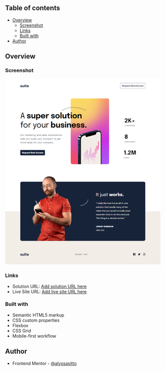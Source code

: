 ## Table of contents

- [Overview](#overview)
  - [Screenshot](#screenshot)
  - [Links](#links)
  - [Built with](#built-with)
- [Author](#author)

## Overview

### Screenshot

![](images/suite-lp-ss.png)

### Links

- Solution URL: [Add solution URL here](https://github.com/alyssasitto/suite-landing-page)
- Live Site URL: [Add live site URL here](https://suite-616.netlify.app/)

### Built with

- Semantic HTML5 markup
- CSS custom properties
- Flexbox
- CSS Grid
- Mobile-first workflow

## Author

- Frontend Mentor - [@alyssasitto](https://www.frontendmentor.io/profile/alyssasitto)
